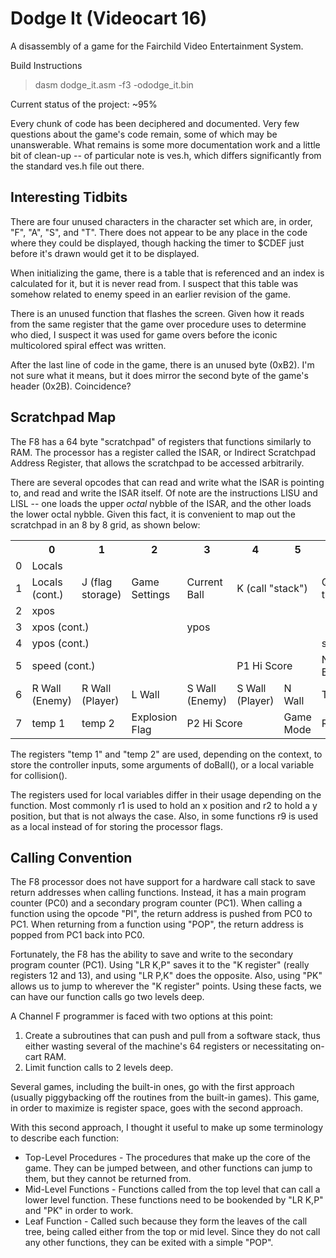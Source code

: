 # Dodge It (Videocart 16)
A disassembly of a game for the Fairchild Video Entertainment System.

Build Instructions
> dasm dodge_it.asm -f3 -ododge_it.bin

Current status of the project: ~95%

Every chunk of code has been deciphered and documented. Very few questions about the game's code remain, some of which may be unanswerable. What remains is some more documentation work and a little bit of clean-up -- of particular note is ves.h, which differs significantly from the standard ves.h file out there.

## Interesting Tidbits

There are four unused characters in the character set which are, in order, "F", "A", "S", and "T". There does not appear to be any place in the code where they could be displayed, though hacking the timer to $CDEF just before it's drawn would get it to be displayed.

When initializing the game, there is a table that is referenced and an index is calculated for it, but it is never read from. I suspect that this table was somehow related to enemy speed in an earlier revision of the game.

There is an unused function that flashes the screen. Given how it reads from the same register that the game over procedure uses to determine who died, I suspect it was used for game overs before the iconic multicolored spiral effect was written.

After the last line of code in the game, there is an unused byte (0xB2). I'm not sure what it means, but it does mirror the second byte of the game's header (0x2B). Coincidence?

## Scratchpad Map

The F8 has a 64 byte "scratchpad" of registers that functions similarly to RAM. The processor has a register called the ISAR, or Indirect Scratchpad Address Register, that allows the scratchpad to be accessed arbitrarily.

There are several opcodes that can read and write what the ISAR is pointing to, and read and write the ISAR itself. Of note are the instructions LISU and LISL -- one loads the upper *octal* nybble of the ISAR, and the other loads the lower octal nybble. Given this fact, it is convenient to map out the scratchpad in an 8 by 8 grid, as shown below:

<table>
  <tr>
    <th></th>
    <th>0</th>
    <th>1</th>
    <th>2</th>
    <th>3</th>
    <th>4</th>
    <th>5</th>
    <th>6</th>
    <th>7</th>
  </tr>
  <tr>
    <td>0</td>
    <td colspan="8">Locals</td>
  </tr>
  <tr>
    <td>1</td>
    <td>Locals<br>(cont.)</td>
    <td>J (flag<br>storage)</td>
    <td>Game<br>Settings</td>
    <td>Current<br>Ball</td>
    <td colspan="2">K (call "stack")</td>
    <td colspan="2">Q (for jump table)</td>
  </tr>
  <tr>
    <td>2</td>
    <td colspan="8">xpos</td>
  </tr>
  <tr>
    <td>3</td>
    <td colspan="3">xpos (cont.)</td>
    <td colspan="5">ypos</td>
  </tr>
  <tr>
    <td>4</td>
    <td colspan="6">ypos (cont.)</td>
    <td colspan="2">speed</td>
  </tr>
  <tr>
    <td>5</td>
    <td colspan="4">speed (cont.)</td>
    <td colspan="2">P1 Hi Score</td>
    <td>Num<br>Balls</td>
    <td>Delay<br>Num</td>
  </tr>
  <tr>
    <td>6</td>
    <td>R Wall<br>(Enemy)</td>
    <td>R Wall<br>(Player)</td>
    <td>L Wall</td>
    <td>S Wall<br>(Enemy)</td>
    <td>S Wall<br>(Player)</td>
    <td>N Wall</td>
    <td colspan="2">Timer</td>
  </tr>
  <tr>
    <td>7</td>
    <td>temp 1</td>
    <td>temp 2</td>
    <td>Explosion<br>Flag</td>
    <td colspan="2">P2 Hi Score</td>
    <td>Game<br>Mode</td>
    <td colspan="2">RNG</td>
  </tr>
</table>

The registers "temp 1" and "temp 2" are used, depending on the context, to store the controller inputs, some arguments of doBall(), or a local variable for collision().

The registers used for local variables differ in their usage depending on the function. Most commonly r1 is used to hold an x position and r2 to hold a y position, but that is not always the case. Also, in some functions r9 is used as a local instead of for storing the processor flags.

## Calling Convention

The F8 processor does not have support for a hardware call stack to save return addresses when calling functions. Instead, it has a main program counter (PC0) and a secondary program counter (PC1). When calling a function using the opcode "PI", the return address is pushed from PC0 to PC1. When returning from a function using "POP", the return address is popped from PC1 back into PC0.

Fortunately, the F8 has the ability to save and write to the secondary program counter (PC1). Using "LR K,P" saves it to the "K register" (really registers 12 and 13), and using "LR P,K" does the opposite. Also, using "PK" allows us to jump to wherever the "K register" points. Using these facts, we can have our function calls go two levels deep.

A Channel F programmer is faced with two options at this point:
  1) Create a subroutines that can push and pull from a software stack, thus either wasting several of the machine's 64 registers or necessitating on-cart RAM.
  2) Limit function calls to 2 levels deep.

Several games, including the built-in ones, go with the first approach (usually piggybacking off the routines from the built-in games). This game, in order to maximize is register space, goes with the second approach.

With this second approach, I thought it useful to make up some terminology to describe each function:
  - Top-Level Procedures - The procedures that make up the core of the game. They can be jumped between, and other functions can jump to them, but they cannot be returned from.
  - Mid-Level Functions - Functions called from the top level that can call a lower level function. These functions need to be bookended by "LR K,P" and "PK" in order to work.
  - Leaf Function - Called such because they form the leaves of the call tree, being called either from the top or mid level. Since they do not call any other functions, they can be exited with a simple "POP".
